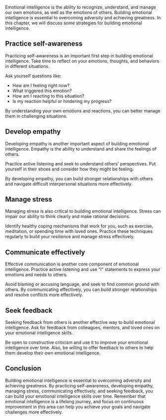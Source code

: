 
Emotional intelligence is the ability to recognize, understand, and manage our own emotions, as well as the emotions of others. Building emotional intelligence is essential to overcoming adversity and achieving greatness. In this chapter, we will discuss some strategies for building emotional intelligence.

Practice self-awareness
-----------------------

Practicing self-awareness is an important first step in building emotional intelligence. Take time to reflect on your emotions, thoughts, and behaviors in different situations.

Ask yourself questions like:

* How am I feeling right now?
* What triggered this emotion?
* How am I reacting to this situation?
* Is my reaction helpful or hindering my progress?

By understanding your own emotions and reactions, you can better manage them in challenging situations.

Develop empathy
---------------

Developing empathy is another important aspect of building emotional intelligence. Empathy is the ability to understand and share the feelings of others.

Practice active listening and seek to understand others' perspectives. Put yourself in their shoes and consider how they might be feeling.

By developing empathy, you can build stronger relationships with others and navigate difficult interpersonal situations more effectively.

Manage stress
-------------

Managing stress is also critical to building emotional intelligence. Stress can impair our ability to think clearly and make rational decisions.

Identify healthy coping mechanisms that work for you, such as exercise, meditation, or spending time with loved ones. Practice these techniques regularly to build your resilience and manage stress effectively.

Communicate effectively
-----------------------

Effective communication is another core component of emotional intelligence. Practice active listening and use "I" statements to express your emotions and needs to others.

Avoid blaming or accusing language, and seek to find common ground with others. By communicating effectively, you can build stronger relationships and resolve conflicts more effectively.

Seek feedback
-------------

Seeking feedback from others is another effective way to build emotional intelligence. Ask for feedback from colleagues, mentors, and loved ones on your emotional intelligence skills.

Be open to constructive criticism and use it to improve your emotional intelligence over time. Also, be willing to offer feedback to others to help them develop their own emotional intelligence.

Conclusion
----------

Building emotional intelligence is essential to overcoming adversity and achieving greatness. By practicing self-awareness, developing empathy, managing stress, communicating effectively, and seeking feedback, you can build your emotional intelligence skills over time. Remember that emotional intelligence is a lifelong journey, and focus on continuous improvement in this area can help you achieve your goals and navigate challenges more effectively.
